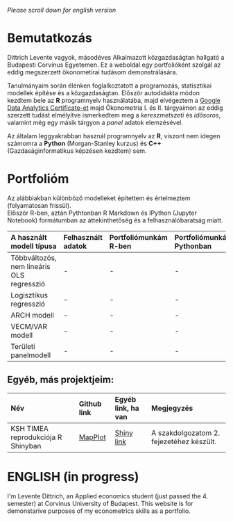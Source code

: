 *Please scroll down for english version*
# Bemutatkozás

Dittrich Levente vagyok, másodéves Alkalmazott közgazdaságtan hallgató a Budapesti Corvinus Egyetemen. Ez a weboldal egy portfolióként szolgál az eddig megszerzett ökonometirai tudásom demonstrálására.   

Tanulmányaim során élénken foglalkoztatott a programozás, statisztikai modellek építése és a közgazdaságtan. Először autodidakta módon kezdtem bele az **R** programnyelv használatába, majd elvégeztem a [Google Data Analytics Certificate-et](https://www.credly.com/badges/20a16b4a-288a-4e05-a45e-d3ffd8c78dc7/linked_in_profile) majd Ökonometria I. és II. tárgyaimon az eddig szerzett tudást elmélyítve ismerkedtem meg a _kereszmetszeti_ és _idősoros_, valamint még egy másik tárgyon a _panel_ adatok elemzésével.  

Az általam leggyakrabban használ programnyelv az **R**, viszont nem idegen számomra a **Python** (Morgan-Stanley kurzus) és **C++** (Gazdaságinformatikus képzésen kezdtem) sem. 

# Portfolióm

Az alábbiakban különböző modelleket építettem és értelmeztem (folyamatosan frissül).   
Először R-ben, aztán Pythtonban R Markdown és IPython (Jupyter Notebook) formátumban az áttekinthetőség és a felhasználóbaratság miatt.

| A használt modell típusa  | Felhasznált adatok  | Portfoliómunkám R-ben | Portfoliómunkám Pythonban |
| :---                      | :---                |  :---                 | :---                      |
| Többváltozós, nem lineáris OLS regresszió | - | - | - |
| Logisztikus regresszió | - | - | - |
| ARCH modell | - | - | - |
| VECM/VAR modell | - | - | - |
| Területi panelmodell | - | - | - |

## Egyéb, más projektjeim:

| Név                             | Github link            | Egyéb link, ha van | Megjegyzés |
| :---                            | :---                   | :---               | :---
| KSH TIMEA reprodukciója R Shinyban | [MapPlot](https://github.com/DLeves/MapPlot) | [Shiny link](https://dleves.shinyapps.io/SzakdolgozatMapPlot/) | A szakdolgozatom 2. fejezetéhez készült. |

# ENGLISH (in progress)
I'm Levente Dittrich, an Applied economics student (just passed the 4. semester) at Corvinus University of Budapest. This website is for demonstarive purposes of my econometrics skills as a portfolio.
